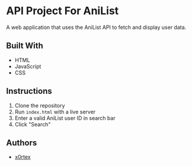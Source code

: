 # API Project For AniList

A web application that uses the AniList API to fetch and display user data.

## Built With

* HTML
* JavaScript
* CSS

## Instructions

1. Clone the repository
2. Run `index.html` with a live server
3. Enter a valid AniList user ID in search bar
4. Click "Search"

## Authors

* [x0rtex](https://github.com/x0rtex)
